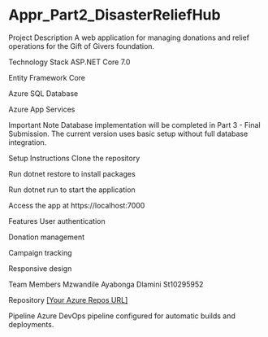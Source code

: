 # Appr_Part2_DisasterReliefHub

Project Description
A web application for managing donations and relief operations for the Gift of Givers foundation.

Technology Stack
ASP.NET Core 7.0

Entity Framework Core

Azure SQL Database

Azure App Services

Important Note
Database implementation will be completed in Part 3 - Final Submission. The current version uses basic setup without full database integration.

Setup Instructions
Clone the repository

Run dotnet restore to install packages

Run dotnet run to start the application

Access the app at https://localhost:7000

Features
User authentication

Donation management

Campaign tracking

Responsive design

Team Members
Mzwandile Ayabonga Dlamini St10295952

Repository
[[Your Azure Repos URL]](https://dev.azure.com/ST10295952/_git/APPR6312)

Pipeline
Azure DevOps pipeline configured for automatic builds and deployments.
